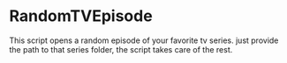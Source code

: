 # RandomTVEpisode
This script opens a random episode of your favorite tv series. just provide the path to that series folder, the script takes care of the rest.
